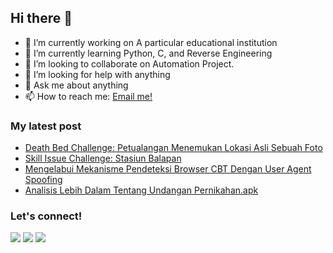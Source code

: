 ## Hi there 👋

- 🔭 I’m currently working on A particular educational institution
- 🌱 I’m currently learning Python, C, and Reverse Engineering
- 👯 I’m looking to collaborate on Automation Project.
- 🤔 I’m looking for help with anything
- 💬 Ask me about anything
- 📫 How to reach me: <a href="mailto:sekda@febra.my.id">Email me!</a>  </br>

### My latest post
* [Death Bed Challenge: Petualangan Menemukan Lokasi Asli Sebuah Foto](https://blog.febra.my.id/2024/09/death-bed-challenge-petualangan-menemukan-lokasi-asli-sebuah-foto.html)
* [Skill Issue Challenge: Stasiun Balapan](https://blog.febra.my.id/2024/08/skill-issue-challenge-stasiun-balapan.html)
* [Mengelabui Mekanisme Pendeteksi Browser CBT Dengan User Agent Spoofing](https://blog.febra.my.id/2024/06/mengelabui-mekanisme-pendeteksi-browser-cbt-dengan-user-agent-spoofing.html)
* [Analisis Lebih Dalam Tentang Undangan Pernikahan.apk](https://blog.febra.my.id/2024/06/analisis-lebih-dalam-tentang-undangan-pernikahan-apk.html) 

### Let's connect!
<p>
    <a href="https://blog.febra.my.id" target="blank"><img src="https://img.shields.io/badge/Blog-https://blog.febra.my.id-green?" /></a>
    <a href="https://www.linkedin.com/in/febra/" target="blank"><img src="https://img.shields.io/badge/Febra-30302f?style=flat&logo=linkedin" /></a>
    <a href="https://www.paypal.me/sekdafebra" target="blank"><img src="https://ionicabizau.github.io/badges/paypal.svg" /></a>
</p>
